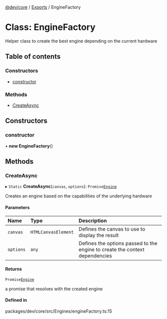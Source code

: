 [@dev/core](../README.md) / [Exports](../modules.md) / EngineFactory

# Class: EngineFactory

Helper class to create the best engine depending on the current hardware

## Table of contents

### Constructors

- [constructor](EngineFactory.md#constructor)

### Methods

- [CreateAsync](EngineFactory.md#createasync)

## Constructors

### constructor

• **new EngineFactory**()

## Methods

### CreateAsync

▸ `Static` **CreateAsync**(`canvas`, `options`): `Promise`[`Engine`](Engine.md)

Creates an engine based on the capabilities of the underlying hardware

#### Parameters

| Name | Type | Description |
| :------ | :------ | :------ |
| `canvas` | `HTMLCanvasElement` | Defines the canvas to use to display the result |
| `options` | `any` | Defines the options passed to the engine to create the context dependencies |

#### Returns

`Promise`[`Engine`](Engine.md)

a promise that resolves with the created engine

#### Defined in

packages/dev/core/src/Engines/engineFactory.ts:15

